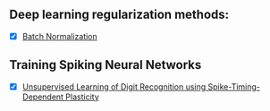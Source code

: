 ## Deep learning regularization methods:

* [x] [Batch Normalization](batch_norm.md)

## Training Spiking Neural Networks

* [x] [Unsupervised Learning of Digit Recognition using Spike-Timing-Dependent Plasticity](unsup_stdp_excit_inhib_population_training.md)
